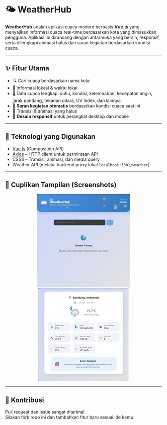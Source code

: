 # 🌤️ WeatherHub

**WeatherHub** adalah aplikasi cuaca modern berbasis **Vue.js** yang menyajikan informasi cuaca real-time berdasarkan kota yang dimasukkan pengguna. Aplikasi ini dirancang dengan antarmuka yang bersih, responsif, serta dilengkapi animasi halus dan saran kegiatan berdasarkan kondisi cuaca.

---

## ✨ Fitur Utama

- 🔍 Cari cuaca berdasarkan nama kota
- 📍 Informasi lokasi & waktu lokal
- 🌡️ Data cuaca lengkap: suhu, kondisi, kelembaban, kecepatan angin, jarak pandang, tekanan udara, UV Index, dan lainnya
- 🎯 **Saran kegiatan otomatis** berdasarkan kondisi cuaca saat ini
- 💬 Transisi & animasi yang halus
- 📱 **Desain responsif** untuk perangkat desktop dan mobile

---

## 🚀 Teknologi yang Digunakan

- [Vue.js](https://vuejs.org/) (Composition API)
- [Axios](https://axios-http.com/) – HTTP client untuk permintaan API
- CSS3 – Transisi, animasi, dan media query
- Weather API (melalui backend proxy lokal `localhost:3001/weather`)

---
## 📸 Cuplikan Tampilan (Screenshots)
<p align="center">
  <img src="src/assets/image1.png" width="300"/>
  <img src="src/assets/image.png" width="290"/>
</p>


---

## 🤝 Kontribusi

Pull request dan issue sangat diterima!  
Silakan fork repo ini dan tambahkan fitur baru sesuai ide kamu.
